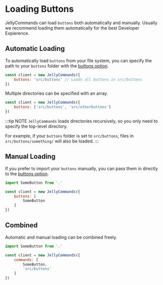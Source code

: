 # Loading Buttons

JellyCommands can load `buttons` both automatically and manually. Usually we recommend loading them automatically for the best Developer Expierence.

## Automatic Loading

To automatically load `buttons` from your file system, you can specify the path to your `buttons` folder with the [buttons option](/api/client#buttons).

```js
const client = new JellyCommands({
    buttons: 'src/buttons' // Loads all buttons in src/buttons
})
```

Multiple directories can be specified with an array.

```js
const client = new JellyCommands({
    buttons: ['src/buttons', 'src/otherbuttons']  
})
```

:::tip NOTE
`JellyCommands` loads directories recursively, so you only need to specify the top-level directory.

For example, if your `buttons` folder is set to `src/buttons`, files in `src/buttons/something/` will also be loaded.
:::

## Manual Loading

If you prefer to import your `buttons` manually, you can pass them in directly to the [buttons option](/api/client#buttons).

```js
import SomeButton from '.'

const client = new JellyCommands({
    buttons: [
        SomeButton
    ]
})
```

## Combined

Automatic and manual loading can be combined freely.

```js
import SomeButton from '.'

const client = new JellyCommands({
    commands: [
        SomeButton,
        'src/buttons'
    ]
})
```
